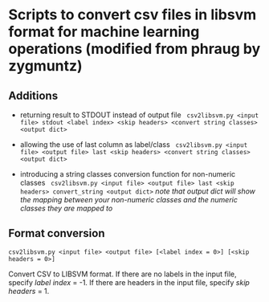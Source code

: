 Scripts to convert csv files in libsvm format for machine learning operations (modified from __phraug__ by __zygmuntz__)
======

Additions
-----------------
* returning result to STDOUT instead of output file
` csv2libsvm.py <input file> stdout <label index> <skip headers> <convert string classes> <output dict>`

* allowing the use of last column as label/class 
` csv2libsvm.py <input file> <output file> last <skip headers> <convert string classes> <output dict>`

* introducing a string classes conversion function for non-numeric classes
` csv2libsvm.py <input file> <output file> last <skip headers> convert_string <output dict>`
_note that output dict will show the mapping between your non-numeric classes and the numeric classes they are mapped to_


Format conversion
-----------------

`csv2libsvm.py <input file> <output file> [<label index = 0>] [<skip headers = 0>]`

Convert CSV to LIBSVM format. If there are no labels in the input file, specify _label index_ = -1. If there are headers in the input file, specify _skip headers_ = 1.

